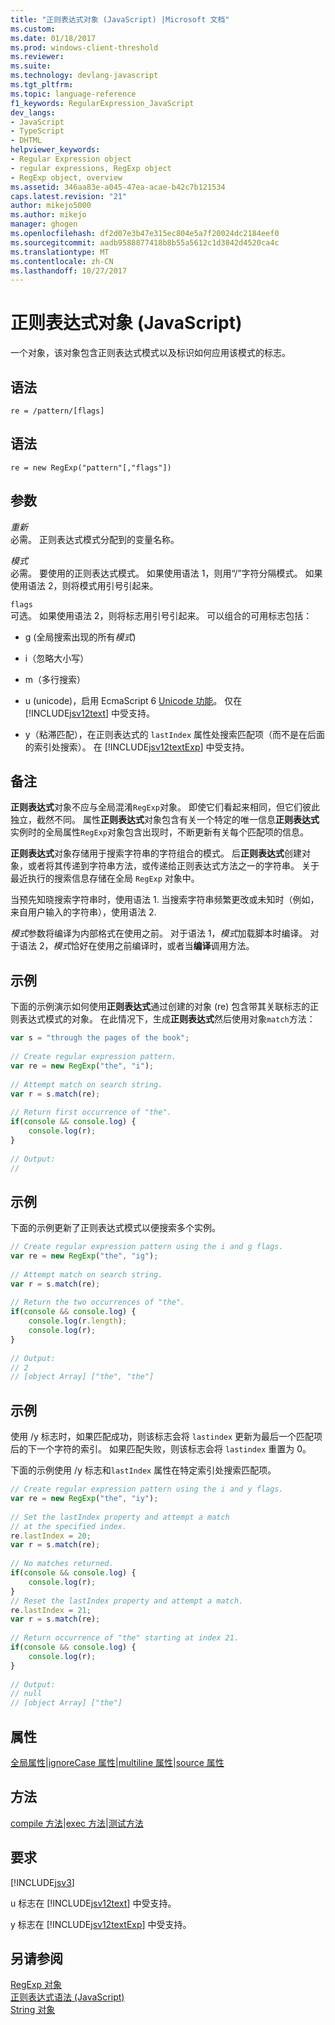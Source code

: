```yaml
---
title: "正则表达式对象 (JavaScript) |Microsoft 文档"
ms.custom: 
ms.date: 01/18/2017
ms.prod: windows-client-threshold
ms.reviewer: 
ms.suite: 
ms.technology: devlang-javascript
ms.tgt_pltfrm: 
ms.topic: language-reference
f1_keywords: RegularExpression_JavaScript
dev_langs:
- JavaScript
- TypeScript
- DHTML
helpviewer_keywords:
- Regular Expression object
- regular expressions, RegExp object
- RegExp object, overview
ms.assetid: 346aa83e-a045-47ea-acae-b42c7b121534
caps.latest.revision: "21"
author: mikejo5000
ms.author: mikejo
manager: ghogen
ms.openlocfilehash: df2d07e3b47e315ec804e5a7f20024dc2184eef0
ms.sourcegitcommit: aadb9588877418b8b55a5612c1d3842d4520ca4c
ms.translationtype: MT
ms.contentlocale: zh-CN
ms.lasthandoff: 10/27/2017
---
```

# <a name="regular-expression-object-javascript"></a>正则表达式对象 (JavaScript)
一个对象，该对象包含正则表达式模式以及标识如何应用该模式的标志。  
  
## <a name="syntax"></a>语法  
  
```  
re = /pattern/[flags]  
```  
  
## <a name="syntax"></a>语法  
  
```  
re = new RegExp("pattern"[,"flags"])   
```  
  
## <a name="parameters"></a>参数  
 *重新*  
 必需。 正则表达式模式分配到的变量名称。  
  
 *模式*  
 必需。 要使用的正则表达式模式。 如果使用语法 1，则用“/”字符分隔模式。 如果使用语法 2，则将模式用引号引起来。  
  
 `flags`  
 可选。 如果使用语法 2，则将标志用引号引起来。 可以组合的可用标志包括：  
  
-   g (全局搜索出现的所有*模式*)  
  
-   i（忽略大小写）  
  
-   m（多行搜索）  
  
-   u (unicode)，启用 EcmaScript 6 [Unicode 功能](../../javascript/advanced/special-characters-javascript.md)。 仅在 [!INCLUDE[jsv12text](../../javascript/includes/jsv12text-md.md)] 中受支持。  
  
-   y（粘滞匹配），在正则表达式的 `lastIndex` 属性处搜索匹配项（而不是在后面的索引处搜索）。 在 [!INCLUDE[jsv12textExp](../../javascript/includes/jsv12textexp-md.md)] 中受支持。  
  
## <a name="remarks"></a>备注  
 **正则表达式**对象不应与全局混淆`RegExp`对象。 即使它们看起来相同，但它们彼此独立，截然不同。 属性**正则表达式**对象包含有关一个特定的唯一信息**正则表达式**实例时的全局属性`RegExp`对象包含出现时，不断更新有关每个匹配项的信息。  
  
 **正则表达式**对象存储用于搜索字符串的字符组合的模式。 后**正则表达式**创建对象，或者将其传递到字符串方法，或传递给正则表达式方法之一的字符串。 关于最近执行的搜索信息存储在全局 `RegExp` 对象中。  
  
 当预先知晓搜索字符串时，使用语法 1. 当搜索字符串频繁更改或未知时（例如，来自用户输入的字符串），使用语法 2.  
  
 *模式*参数将编译为内部格式在使用之前。 对于语法 1，*模式*加载脚本时编译。 对于语法 2，*模式*恰好在使用之前编译时，或者当**编译**调用方法。  
  
## <a name="example"></a>示例  
 下面的示例演示如何使用**正则表达式**通过创建的对象 (re) 包含带其关联标志的正则表达式模式的对象。 在此情况下，生成**正则表达式**然后使用对象`match`方法：  
  
```JavaScript  
var s = "through the pages of the book";  
  
// Create regular expression pattern.  
var re = new RegExp("the", "i");  
  
// Attempt match on search string.  
var r = s.match(re);     
  
// Return first occurrence of "the".  
if(console && console.log) {  
    console.log(r);  
}  
  
// Output:  
//   
```  
  
## <a name="example"></a>示例  
 下面的示例更新了正则表达式模式以便搜索多个实例。  
  
```JavaScript  
// Create regular expression pattern using the i and g flags.  
var re = new RegExp("the", "ig");  
  
// Attempt match on search string.  
var r = s.match(re);     
  
// Return the two occurrences of "the".  
if(console && console.log) {  
    console.log(r.length);  
    console.log(r);  
}  
  
// Output:  
// 2  
// [object Array] ["the", "the"]  
```  
  
## <a name="example"></a>示例  
 使用 /y 标志时，如果匹配成功，则该标志会将 `lastindex` 更新为最后一个匹配项后的下一个字符的索引。 如果匹配失败，则该标志会将 `lastindex` 重置为 0。  
  
 下面的示例使用 /y 标志和`lastIndex` 属性在特定索引处搜索匹配项。  
  
```JavaScript  
// Create regular expression pattern using the i and y flags.  
var re = new RegExp("the", "iy");  
  
// Set the lastIndex property and attempt a match  
// at the specified index.  
re.lastIndex = 20;  
var r = s.match(re);     
  
// No matches returned.  
if(console && console.log) {  
    console.log(r);  
}  
// Reset the lastIndex property and attempt a match.  
re.lastIndex = 21;  
var r = s.match(re);  
  
// Return occurrence of "the" starting at index 21.  
if(console && console.log) {  
    console.log(r);  
}  
  
// Output:  
// null  
// [object Array] ["the"]  
```  
  
<a name="js56jsobjregexpressionprop"></a>   
## <a name="properties"></a>属性  
 [全局属性](../../javascript/reference/global-property-regular-expression-javascript.md)&#124;[ignoreCase 属性](../../javascript/reference/ignorecase-property-regular-expression-javascript.md)&#124;[multiline 属性](../../javascript/reference/multiline-property-regular-expression-javascript.md)&#124;[source 属性](../../javascript/reference/source-property-regular-expression-javascript.md)  
  
<a name="js56jsobjregexpressionmeth"></a>   
## <a name="methods"></a>方法  
 [compile 方法](../../javascript/reference/compile-method-regular-expression-javascript.md)&#124;[exec 方法](../../javascript/reference/exec-method-regular-expression-javascript.md)&#124;[测试方法](../../javascript/reference/test-method-regular-expression-javascript.md)  
  
## <a name="requirements"></a>要求  
 [!INCLUDE[jsv3](../../javascript/reference/includes/jsv3-md.md)]  
  
 u 标志在 [!INCLUDE[jsv12text](../../javascript/includes/jsv12text-md.md)] 中受支持。  
  
 y 标志在 [!INCLUDE[jsv12textExp](../../javascript/includes/jsv12textexp-md.md)] 中受支持。  
  
## <a name="see-also"></a>另请参阅  
 [RegExp 对象](../../javascript/reference/regexp-object-javascript.md)   
 [正则表达式语法 (JavaScript)](http://msdn.microsoft.com/en-us/ab0766e1-7037-45ed-aa23-706f58358c0e)   
 [String 对象](../../javascript/reference/string-object-javascript.md)